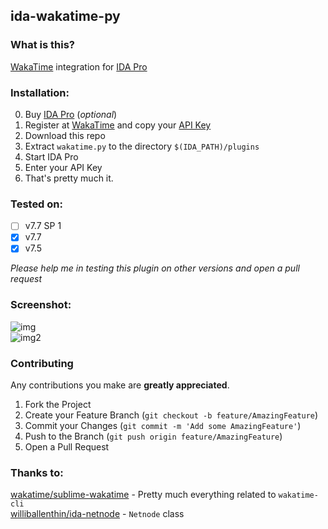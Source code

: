 ## ida-wakatime-py

### What is this?
[WakaTime](https://wakatime.com/) integration for [IDA Pro](https://hex-rays.com/)

### Installation:
0. Buy [IDA Pro](https://hex-rays.com/) (_optional_)
1. Register at [WakaTime](https://wakatime.com) and copy your [API Key](https://wakatime.com/settings/account)
2. Download this repo
3. Extract `wakatime.py` to the directory `$(IDA_PATH)/plugins`
4. Start IDA Pro
5. Enter your API Key
6. That's pretty much it.

### Tested on:
- [ ] v7.7 SP 1
- [x] v7.7
- [x] v7.5 

_Please help me in testing this plugin on other versions and open a pull request_

### Screenshot:
![img](https://i.imgur.com/tN1xsdm.png) \
![img2](https://i.imgur.com/1A3XgWG.png)

### Contributing
Any contributions you make are **greatly appreciated**.

1. Fork the Project
2. Create your Feature Branch (`git checkout -b feature/AmazingFeature`)
3. Commit your Changes (`git commit -m 'Add some AmazingFeature'`)
4. Push to the Branch (`git push origin feature/AmazingFeature`)
5. Open a Pull Request

### Thanks to:
[wakatime/sublime-wakatime](https://github.com/wakatime/sublime-wakatime) - Pretty much everything related to `wakatime-cli`\
[williballenthin/ida-netnode](https://github.com/williballenthin/ida-netnode) - `Netnode` class
